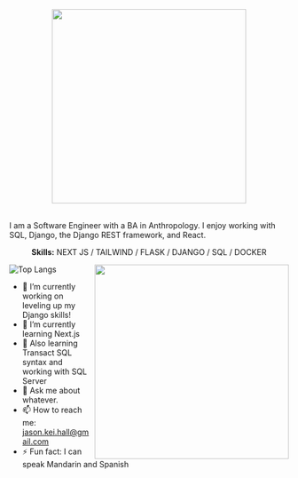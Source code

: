 <div align='center'>
<Img src='https://media.giphy.com/media/bnC70HkiVrZEheSeYS/giphy.gif' width=350 />
</div>
<br/>
<p>
  <div>
I am a Software Engineer with a BA in Anthropology.  I enjoy working with SQL, Django, the Django REST framework, and React.
    </div>
</p>
<p align='center'>
  <b>Skills:</b> NEXT JS / TAILWIND / FLASK / DJANGO / SQL / DOCKER
</p>
<img src="https://github.com/Jkhall81/Jkhall81/blob/master/70804f7e25b11f29db904f2fa7b4cd9d.gif" width="350" align='right'>

![Top Langs](https://github-readme-stats.vercel.app/api/top-langs/?username=Jkhall81&show_icons=true&langs_count=9)

- 🔭 I’m currently working on leveling up my Django skills!
- 🌱 I’m currently learning Next.js
- 🤔 Also learning Transact SQL syntax and working with SQL Server
- 💬 Ask me about whatever.
- 📫 How to reach me:  jason.kei.hall@gmail.com
- ⚡ Fun fact: I can speak Mandarin and Spanish 
